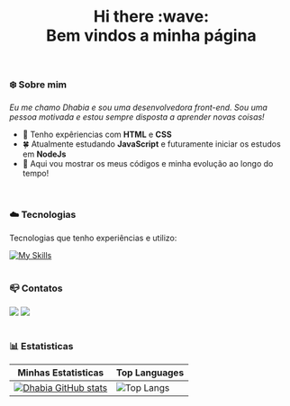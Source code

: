 <h1 align="center">
  Hi there :wave:
  <br>
  Bem vindos a minha página
</h1>
<br>

### :snowflake: Sobre mim

<p>
  <em>
    Eu me chamo Dhabia e sou uma desenvolvedora front-end. Sou uma pessoa motivada e estou sempre disposta a aprender novas coisas!
  </em>
</p>

- :maple_leaf: Tenho expêriencias com <strong>HTML</strong> e <strong>CSS</strong>
- :four_leaf_clover: Atualmente estudando <strong>JavaScript</strong> e futuramente iniciar os estudos em <strong>NodeJs</strong>
- :blossom: Aqui vou mostrar os meus códigos e minha evolução ao longo do tempo!

<br>

### :cloud: Tecnologias
Tecnologias que tenho experiências e utilizo: <br>

[![My Skills](https://skillicons.dev/icons?i=html,css,javascript)](https://skillicons.dev)<br><br>

### :mailbox_closed: Contatos

<div>
  <a href="https://www.linkedin.com/in/dhabiaramos/" target="_blank"><img src="https://img.shields.io/badge/-LinkedIn-%230077B5?style=for-the-badge&logo=linkedin&logoColor=white" target="_blank"></a>
  <a href = "mailto:dhairamosinacio@gmail.coms"><img src="https://img.shields.io/badge/-Gmail-%23333?style=for-the-badge&logo=gmail&logoColor=white" target="_blank"></a>
</div><br>

### :bar_chart: Estatisticas

| Minhas Estatisticas                                                                                                                           | Top Languages                                                                                           |         
| --------------------------------------------------------------------------------------------------------------------------------------------- | ------------------------------------------------------------------------------------------------------- |
| [![Dhabia GitHub stats](https://github-readme-stats.vercel.app/api?username=DhabiaRamos)](https://github.com/anuraghazra/github-readme-stats) | ![Top Langs](https://github-readme-stats.vercel.app/api/top-langs/?username=DhabiaRamos&layout=compact) |
